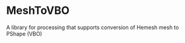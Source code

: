 MeshToVBO
=========

A library for processing that supports conversion of Hemesh mesh to PShape (VBO)